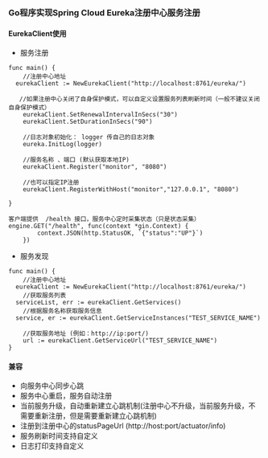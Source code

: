 ### Go程序实现Spring Cloud Eureka注册中心服务注册

#### EurekaClient使用

* 服务注册
```
func main() {
    //注册中心地址
  eurekaClient := NewEurekaClient("http://localhost:8761/eureka/")

   //如果注册中心关闭了自身保护模式，可以自定义设置服务列表刷新时间（一般不建议关闭自身保护模式）
	eurekaClient.SetRenewalIntervalInSecs("30")
    eurekaClient.SetDurationInSecs("90")

    //日志对象初始化： logger 传自己的日志对象
    eureka.InitLog(logger)

    //服务名称 、端口 (默认获取本地IP)
    eurekaClient.Register("monitor", "8080")

    //也可以指定IP注册
    eurekaClient.RegisterWithHost("monitor","127.0.0.1", "8080")
    
}
```

```
客户端提供  /health 接口，服务中心定时采集状态（只是状态采集）
engine.GET("/health", func(context *gin.Context) {
		context.JSON(http.StatusOK, `{"status":"UP"}`)
	})
```


* 服务发现
```
func main() {
    //注册中心地址
  eurekaClient := NewEurekaClient("http://localhost:8761/eureka/")
    //获取服务列表
  serviceList, err := eurekaClient.GetServices()
    //根据服务名称获取服务信息
  service, er := eurekaClient.GetServiceInstances("TEST_SERVICE_NAME")

    //获取服务地址 (例如：http://ip:port/)
    url := eurekaClient.GetServiceUrl("TEST_SERVICE_NAME")
}  
```

#### 兼容

* 向服务中心同步心跳
* 服务中心重启，服务自动注册
* 当前服务升级，自动重新建立心跳机制(注册中心不升级，当前服务升级，不需要重新注册，但是需要重新建立心跳机制)
* 注册到注册中心的statusPageUrl (http://host:port/actuator/info)
* 服务刷新时间支持自定义
* 日志打印支持自定义
